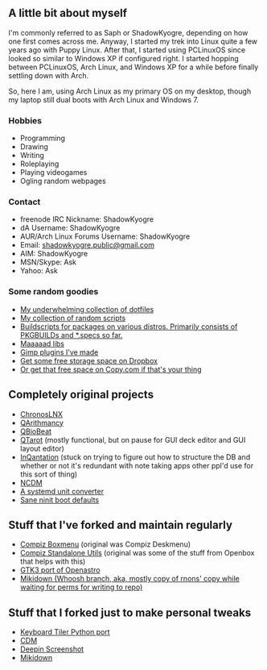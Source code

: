 <!-- 
.. title: Shadowkyogre's Github profile
.. slug: about
.. date: 2014-07-17 22:43:47 UTC-07:00
.. tags: 
.. link: 
.. description: Mah page
.. type: text
-->

## A little bit about myself
I'm commonly referred to as Saph or ShadowKyogre, depending on how one first comes across me. Anyway, I started my trek into Linux quite a few years ago with Puppy Linux. After that, I started using PCLinuxOS since looked so similar to Windows XP if configured right. I started hopping between PCLinuxOS, Arch Linux, and Windows XP for a while before finally settling down with Arch.

<some block about how I got into software development>

So, here I am, using Arch Linux as my primary OS on my desktop, though my laptop still dual boots with Arch Linux and Windows 7.

### Hobbies
* Programming
* Drawing
* Writing
* Roleplaying
* Playing videogames
* Ogling random webpages

### Contact
* freenode IRC Nickname: ShadowKyogre
* dA Username: ShadowKyogre
* AUR/Arch Linux Forums Username: ShadowKyogre
* Email: shadowkyogre.public@gmail.com
* AIM: ShadowKyogre
* MSN/Skype: Ask
* Yahoo: Ask

### Some random goodies
* [My underwhelming collection of dotfiles](https://github.com/ShadowKyogre/dotfiles)
* [My collection of random scripts](https://github.com/ShadowKyogre/random-scripts)
* [Buildscripts for packages on various distros. Primarily consists of PKGBUILDs and *.specs so far.](https://github.com/ShadowKyogre/Distro-Packaging)
* [Maaaaad libs](https://github.com/ShadowKyogre/rsg)
* [Gimp plugins I've made](https://github.com/ShadowKyogre/gimp-plugins)
* [Get some free storage space on Dropbox](http://db.tt/PfDDwDA)
* [Or get that free space on Copy.com if that's your thing](https://copy.com?r=lkFWy8)

## Completely original projects
* [ChronosLNX](https://github.com/ShadowKyogre/ChronosLNX)
* [QArithmancy](https://github.com/ShadowKyogre/QArithmancy)
* [QBioBeat](https://github.com/ShadowKyogre/QBioBeat)
* [QTarot](https://github.com/ShadowKyogre/QTarot) (mostly functional, but on pause for GUI deck editor and GUI layout editor)
* [InQantation](https://github.com/ShadowKyogre/InQantation) (stuck on trying to figure out how to structure the DB and whether or not it's redundant with note taking apps other ppl'd use for this sort of thing)
* [NCDM](https://github.com/ShadowKyogre/NCDM)
* [A systemd unit converter](https://github.com/ShadowKyogre/systemd-unit-converter)
* [Sane ninit boot defaults](https://github.com/ShadowKyogre/ninit-boot)

## Stuff that I've forked and maintain regularly
* [Compiz Boxmenu](https://github.com/ShadowKyogre/Compiz-Boxmenu) (original was Compiz Deskmenu)
* [Compiz Standalone Utils](https://github.com/ShadowKyogre/Compiz-Standalone-Utils) (original was some of the stuff from Openbox that helps with this)
* [GTK3 port of Openastro](https://github.com/ShadowKyogre/openastro-dev)
* [Mikidown (Whoosh branch, aka, mostly copy of rnons' copy while waiting for perms for writing to repo)](https://github.com/ShadowKyogre/mikidown/tree/whoosh)

## Stuff that I forked just to make personal tweaks
* [Keyboard Tiler Python port](https://github.com/ShadowKyogre/keyboard-tiler)
* [CDM](https://github.com/ShadowKyogre/cdm)
* [Deepin Screenshot](https://github.com/ShadowKyogre/deepin-screenshot)
* [Mikidown](https://github.com/ShadowKyogre/mikidown/tree/master)
